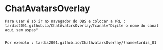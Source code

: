 # ChatAvatarsOverlay 


    Para usar é só ir no navegador do OBS e colocar a URL : tardis2001.github.io/ChatAvatarsOverlay/?canal="Digite o nome do canal aqui sem aspas"


    Por exemplo : tardis2001.github.io/ChatAvatarsOverlay/?name=tardis_01
